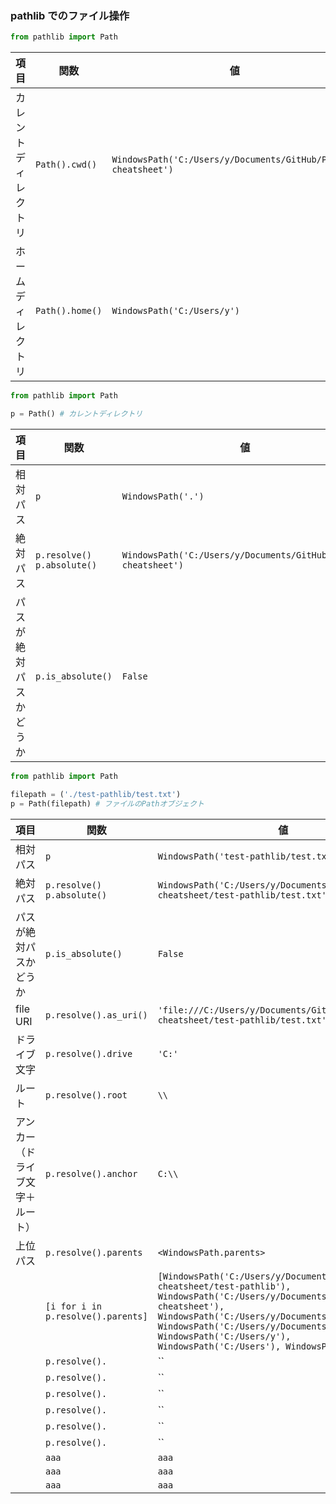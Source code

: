 ### pathlib でのファイル操作

```py
from pathlib import Path
```

| 項目                 | 関数            | 値                                                             |
| -------------------- | --------------- | -------------------------------------------------------------- |
| カレントディレクトリ | `Path().cwd()`  | `WindowsPath('C:/Users/y/Documents/GitHub/Python-cheatsheet')` |
| ホームディレクトリ   | `Path().home()` | `WindowsPath('C:/Users/y')`                                    |

```py
from pathlib import Path

p = Path() # カレントディレクトリ
```

| 項目                   | 関数                              | 値                                                             |
| ---------------------- | --------------------------------- | -------------------------------------------------------------- |
| 相対パス               | `p`                               | `WindowsPath('.')`                                             |
| 絶対パス               | `p.resolve()` <br> `p.absolute()` | `WindowsPath('C:/Users/y/Documents/GitHub/Python-cheatsheet')` |
| パスが絶対パスかどうか | `p.is_absolute()`                 | `False`                                                        |

```py
from pathlib import Path

filepath = ('./test-pathlib/test.txt')
p = Path(filepath) # ファイルのPathオブジェクト
```

| 項目                             | 関数                               | 値                                                                                                                                                                                                                                                                                                   |
| -------------------------------- | ---------------------------------- | ---------------------------------------------------------------------------------------------------------------------------------------------------------------------------------------------------------------------------------------------------------------------------------------------------- |
| 相対パス                         | `p`                                | `WindowsPath('test-pathlib/test.txt')`                                                                                                                                                                                                                                                               |
| 絶対パス                         | `p.resolve()` <br> `p.absolute()`  | `WindowsPath('C:/Users/y/Documents/GitHub/Python-cheatsheet/test-pathlib/test.txt')`                                                                                                                                                                                                                 |
| パスが絶対パスかどうか           | `p.is_absolute()`                  | `False`                                                                                                                                                                                                                                                                                              |
| file URI                         | `p.resolve().as_uri()`             | `'file:///C:/Users/y/Documents/GitHub/Python-cheatsheet/test-pathlib/test.txt'`                                                                                                                                                                                                                      |
| ドライブ文字                     | `p.resolve().drive`                | `'C:'`                                                                                                                                                                                                                                                                                               |
| ルート                           | `p.resolve().root`                 | `\\`                                                                                                                                                                                                                                                                                                 |
| アンカー（ドライブ文字＋ルート） | `p.resolve().anchor`               | `C:\\`                                                                                                                                                                                                                                                                                               |
| 上位パス                         | `p.resolve().parents`              | `<WindowsPath.parents>`                                                                                                                                                                                                                                                                              |
|                                  | `[i for i in p.resolve().parents]` | `[WindowsPath('C:/Users/y/Documents/GitHub/Python-cheatsheet/test-pathlib'), WindowsPath('C:/Users/y/Documents/GitHub/Python-cheatsheet'), WindowsPath('C:/Users/y/Documents/GitHub'), WindowsPath('C:/Users/y/Documents'), WindowsPath('C:/Users/y'), WindowsPath('C:/Users'), WindowsPath('C:/')]` |
|                                  | `p.resolve().`                     | ``                                                                                                                                                                                                                                                                                                   |
|                                  | `p.resolve().`                     | ``                                                                                                                                                                                                                                                                                                   |
|                                  | `p.resolve().`                     | ``                                                                                                                                                                                                                                                                                                   |
|                                  | `p.resolve().`                     | ``                                                                                                                                                                                                                                                                                                   |
|                                  | `p.resolve().`                     | ``                                                                                                                                                                                                                                                                                                   |
|                                  | `p.resolve().`                     | ``                                                                                                                                                                                                                                                                                                   |
|                                  | `aaa`                              | `aaa`                                                                                                                                                                                                                                                                                                |
|                                  | `aaa`                              | `aaa`                                                                                                                                                                                                                                                                                                |
|                                  | `aaa`                              | `aaa`                                                                                                                                                                                                                                                                                                |
